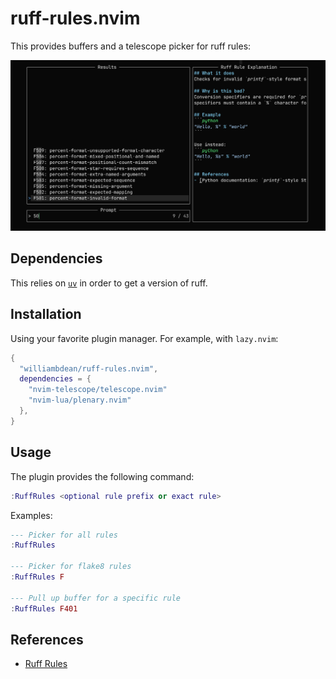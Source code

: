 # ruff-rules.nvim

This provides buffers and a telescope picker for ruff rules:

![Ruff Rules Picker](assets/ruff-rules-preview.png)

## Dependencies

This relies on [`uv`](https://docs.astral.sh/uv/) in order to get a version of ruff.

## Installation

Using your favorite plugin manager. For example, with `lazy.nvim`:

```lua
{
  "williambdean/ruff-rules.nvim",
  dependencies = {
    "nvim-telescope/telescope.nvim"
    "nvim-lua/plenary.nvim"
  },
}
```

## Usage

The plugin provides the following command:

```lua
:RuffRules <optional rule prefix or exact rule>
```

Examples:

```lua
--- Picker for all rules
:RuffRules

--- Picker for flake8 rules
:RuffRules F

--- Pull up buffer for a specific rule
:RuffRules F401
```

## References

- [Ruff Rules](https://docs.astral.sh/ruff/rules/)

